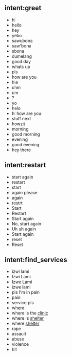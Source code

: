 ## intent:greet
- hi
- hello
- hey
- yebo
- sawubona
- saw'bona
- sbona
- dumelang
- good day
- whats up
- pls
- how are you
- hie
- uhm
- um
- ?
- yo
- helo
- hi how are you
- stuff next
- howzit
- morning
- good morning
- evening
- good evening
- hey there

## intent:restart
- start again
- restart
- start
- again please
- again
- restrt
- Start
- Restart
- Start again
- No, start again
- Uh uh again
- Start again
- reset
- Reset

## intent:find_services
- izwi lami
- Izwi Lami
- Izwe Lami
- izwe lami
- pls I'm in pain
- pain
- service pls
- where
- where is the [clinic](service)
- where is [shelter](service)
- where [shelter](shelter)
- rape
- assault
- abuse
- violence
- hit